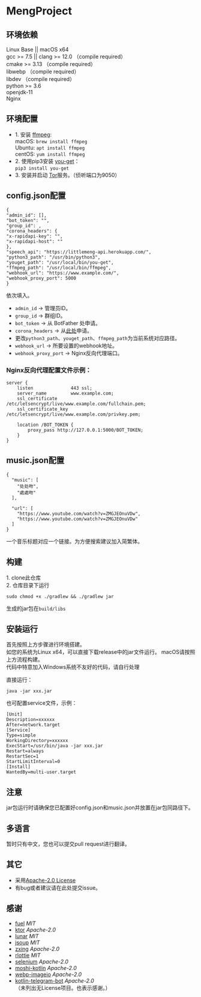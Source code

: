 # MengProject  
## 环境依赖  
Linux Base || macOS x64  
gcc >= 7.5 || clang >= 12.0  （compile required）  
cmake >= 3.13  （compile required）  
libwebp  （compile required）  
libdev  （compile required）  
python >= 3.6  
openjdk-11  
Nginx

## 环境配置  
- 1.&nbsp;安装 [ffmpeg](https://www.ffmpeg.org):  
  macOS:&nbsp;``brew install ffmpeg``  
  Ubuntu:&nbsp;``apt install ffmpeg``  
  centOS:&nbsp;``yum install ffmpeg``
- 2.&nbsp;使用pip3安装 [you-get](https://www.github.com/soimort/you-get)：  
``pip3 install you-get``
- 3.&nbsp;安装并启动 [Tor](https://www.torproject.org/)服务。（侦听端口为9050）
## config.json配置  
```
{  
"admin_id": [], 
"bot_token": "",
"group_id": ,
"corona_headers": {
"x-rapidapi-key": "",
"x-rapidapi-host": ""
},
"speech_api": "https://littlemeng-api.herokuapp.com/",
"python3_path": "/usr/bin/python3",
"youget_path": "/usr/local/bin/you-get",
"ffmpeg_path": "/usr/local/bin/ffmpeg",
"webhook_url": "https://www.example.com/",
"webhook_proxy_port": 5000
}
```
依次填入。  
- ``admin_id`` -> 管理员ID。
- ``group_id`` -> 群组ID。
- ``bot_token`` -> 从 BotFather 处申请。
- ``corona_headers`` -> 从[此处](https://rapidapi.com/api-sports/api/covid-193/)申请。  
- 更改``python3_path``、``youget_path``、``ffmpeg_path``为当前系统对应路径。
- ``webhook_url`` -> 所要设置的webhook地址。  
- ``webhook_proxy_port`` -> Nginx反向代理端口。

### Nginx反向代理配置文件示例：
```
server {
    listen              443 ssl;
    server_name         www.example.com;
    ssl_certificate     /etc/letsencrypt/live/www.example.com/fullchain.pem;
    ssl_certificate_key /etc/letsencrypt/live/www.example.com/privkey.pem;

    location /BOT_TOKEN {
        proxy_pass http://127.0.0.1:5000/BOT_TOKEN;
    }
}
```

## music.json配置  
```
{
  "music": [
    "处处吻",
    "處處吻"
  ],

  "url": [
    "https://www.youtube.com/watch?v=ZMGJEOnuVDw",
    "https://www.youtube.com/watch?v=ZMGJEOnuVDw"
  ]
}
```  
一个音乐标题对应一个链接。为方便搜索建议加入简繁体。  
## 构建  
1.&nbsp;clone此仓库  
2.&nbsp;仓库目录下运行  
```
sudo chmod +x ./gradlew && ./gradlew jar
```
生成的jar包在``build/libs``  
## 安装运行  
首先按照上方步骤进行环境搭建。  
如您的系统为Linux x64，可以直接下载release中的jar文件运行。 
macOS请按照上方流程构建。  
代码中特意加入Windows系统不友好的代码，请自行处理  

直接运行：
```
java -jar xxx.jar
```  
也可配置service文件，示例：  
```
[Unit]
Description=xxxxxx
After=network.target
[Service]
Type=simple
WorkingDirectory=xxxxxx
ExecStart=/usr/bin/java -jar xxx.jar
Restart=always
RestartSec=1
StartLimitInterval=0
[Install]
WantedBy=multi-user.target
```
## 注意  
jar包运行时请确保您已配置好config.json和music.json并放置在jar包同路径下。
## 多语言  
暂时只有中文，您也可以提交pull request进行翻译。
## 其它  
- 采用[Apache-2.0 License](https://www.apache.org/licenses/LICENSE-2.0)  
- 有bug或者建议请在此处提交issue。
## 感谢  
- [fuel](https://github.com/kittinunf/fuel)  *MIT*
- [ktor](https://github.com/ktorio/ktor)  *Apache-2.0*
- [lunar](https://github.com/6tail/lunar-java)  *MIT*
- [jsoup](https://github.com/jhy/jsoup)  *MIT*
- [zxing](https://github.com/zxing/zxing)  *Apache-2.0*
- [rlottie](https://github.com/Samsung/rlottie)  *MIT*  
- [selenium](https://github.com/SeleniumHQ/selenium)  *Apache-2.0*
- [moshi-kotlin](https://github.com/square/moshi)  *Apache-2.0*
- [webp-imageio](https://github.com/sejda-pdf/webp-imageio)  *Apache-2.0*
- [kotlin-telegram-bot](https://github.com/kotlin-telegram-bot/kotlin-telegram-bot)  *Apache-2.0*  
（未列出无License项目。也表示感谢。）